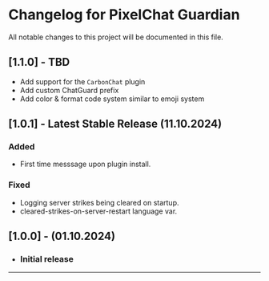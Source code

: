 # Changelog for PixelChat Guardian

All notable changes to this project will be documented in this file.

## [1.1.0] - TBD

- Add support for the `CarbonChat` plugin
- Add custom ChatGuard prefix
- Add color & format code system similar to emoji system

## [1.0.1] - Latest Stable Release (11.10.2024)

### Added

- First time messsage upon plugin install.

### Fixed

- Logging server strikes being cleared on startup.
- cleared-strikes-on-server-restart language var.

## [1.0.0] - (01.10.2024)

- ### Initial release

---